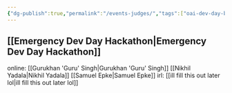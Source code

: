 ```yaml
---
{"dg-publish":true,"permalink":"/events-judges/","tags":["oai-dev-day-builders","past-events"]}
---
```


[[Emergency Dev Day Hackathon\|Emergency Dev Day Hackathon]]
---
online:
[[Gurukhan 'Guru' Singh\|Gurukhan 'Guru' Singh]]
[[Nikhil Yadala\|Nikhil Yadala]]
[[Samuel Epke\|Samuel Epke]]
irl:
[[ill fill this out later lol\|ill fill this out later lol]]
